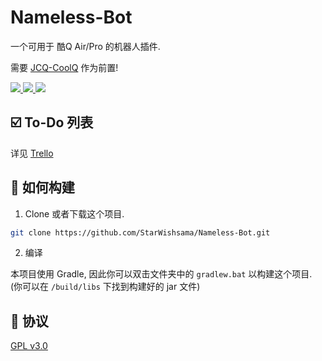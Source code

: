 # Nameless-Bot

一个可用于 酷Q Air/Pro 的机器人插件.

需要 [JCQ-CoolQ](https://github.com/Meowya/JCQ-CoolQ) 作为前置!

<p align="left">
  <a href="https://travis-ci.org/StarWishsama/Nameless-Bot">
    <img src="https://api.travis-ci.org/StarWishsama/Nameless-Bot.svg?branch=master">
  </a>
  <a href="https://github.com/StarWishsama/Nameless-Bot/blob/master/LICENSE">
    <img src="https://img.shields.io/github/license/StarWishsama/Nameless-Bot.svg?style=popout">
  </a>
  <a href="https://github.com/StarWishsama/Nameless-Bot/issues">
    <img src="https://img.shields.io/github/issues/StarWishsama/Nameless-Bot.svg?style=popout">
  </a> 
</p>

## ☑️ To-Do 列表
详见 [Trello](https://trello.com/b/cTpUj0s4/nameless-bot)

## 💽 如何构建

1. Clone 或者下载这个项目.

```bash
git clone https://github.com/StarWishsama/Nameless-Bot.git
```

2. 编译

本项目使用 Gradle, 因此你可以双击文件夹中的 `gradlew.bat` 以构建这个项目.
(你可以在 `/build/libs` 下找到构建好的 jar 文件)

## 📜 协议 
[GPL v3.0](https://github.com/StarWishsama/Nameless-Bot/blob/master/LICENSE)

